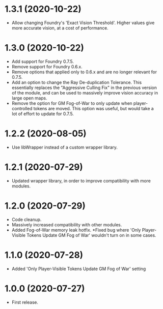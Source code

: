 # 1.3.1 (2020-10-22)

* Allow changing Foundry's 'Exact Vision Threshold'. Higher values give more accurate vision, at a cost of performance.

# 1.3.0 (2020-10-22)

* Add support for Foundry 0.7.5.
* Remove support for Foundry 0.6.x.
* Remove options that applied only to 0.6.x and are no longer relevant for 0.7.5.
* Add an option to change the Ray De-duplication Tolerance. This essentially replaces the "Aggressive Culling Fix" in the previous version of the module, and can be used to massively improve vision accuracy in large open maps.
* Remove the option for GM Fog-of-War to only update when player-controlled tokens are moved. This option was useful, but would take a lot of effort to update for 0.7.5.

# 1.2.2 (2020-08-05)

* Use libWrapper instead of a custom wrapper library.

# 1.2.1 (2020-07-29)

* Updated wrapper library, in order to improve compatibility with more modules.

# 1.2.0 (2020-07-29)

* Code cleanup.
* Massively increased compatibility with other modules.
* Added Fog-of-War memory leak hotfix.
*Fixed bug where 'Only Player-Visible Tokens Update GM Fog of War' wouldn't turn on in some cases.

# 1.1.0 (2020-07-28)

* Added 'Only Player-Visible Tokens Update GM Fog of War' setting

# 1.0.0 (2020-07-27)

* First release.